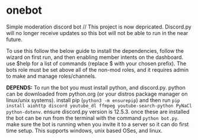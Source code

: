 # onebot
Simple moderation discord bot // This project is now depricated. Discord.py will no longer receive updates so this bot will not be able to run in the near future.

To use this follow the below guide to install the dependencies, follow the wizard on first run, and then enabling member intents on the dashboard. 
use $help for a list of commands (replace $ with your chosen prefix). The bots role must be set above all of the non-mod roles, and it requires admin to make and manage roles/channels.

**DEPENDS:**
To run the bot you must install python, and discord.py. python can be downloaded from python.org (or your distros package manager on linux/unix systems). install pip (`python3 -m ensurepip`) and then run `pip install aiohttp discord youtube_dl ffmpeg youtube-search-python PyNaCl python-dotenv`. ensure discord.py version is 12.5.3. once these are installed the bot can be run from the terminal with the command `python bot.py`. make sure the bot is running when you invite it to a server so it can do first time setup. This supports windows, unix based OSes, and linux.

